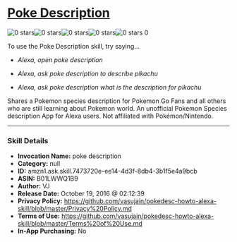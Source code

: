 # [Poke Description](http://alexa.amazon.com/#skills/amzn1.ask.skill.7473720e-ee14-4d3f-8db4-3b1f5e4a9bcb)
![0 stars](../../images/ic_star_border_black_18dp_1x.png)![0 stars](../../images/ic_star_border_black_18dp_1x.png)![0 stars](../../images/ic_star_border_black_18dp_1x.png)![0 stars](../../images/ic_star_border_black_18dp_1x.png)![0 stars](../../images/ic_star_border_black_18dp_1x.png) 0

To use the Poke Description skill, try saying...

* *Alexa, open poke description*

* *Alexa, ask poke description to describe pikachu*

* *Alexa, ask poke description what is the description for pikachu*

Shares a Pokemon species description for Pokemon Go Fans and all others who are still learning about Pokemon world. An unofficial Pokemon Species description App for Alexa users. Not affiliated with Pokémon/Nintendo.

***

### Skill Details

* **Invocation Name:** poke description
* **Category:** null
* **ID:** amzn1.ask.skill.7473720e-ee14-4d3f-8db4-3b1f5e4a9bcb
* **ASIN:** B01LWWQ1B9
* **Author:** VJ
* **Release Date:** October 19, 2016 @ 02:12:39
* **Privacy Policy:** https://github.com/vasujain/pokedesc-howto-alexa-skill/blob/master/Privacy%20Policy.md
* **Terms of Use:** https://github.com/vasujain/pokedesc-howto-alexa-skill/blob/master/Terms%20of%20Use.md
* **In-App Purchasing:** No
